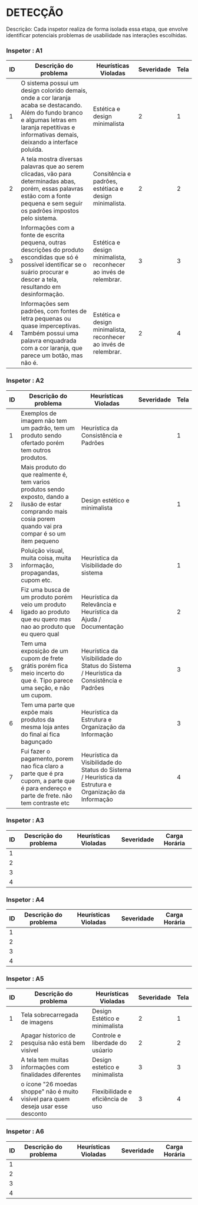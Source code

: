 # DETECÇÃO

Descrição: Cada inspetor realiza de forma isolada essa etapa, que envolve identificar potenciais problemas de usabilidade nas interações escolhidas.

### Inspetor : A1

| ID | Descrição do problema | Heurísticas Violadas | Severidade | Tela |
|----|-----------------------|----------------------|------------|-------|
|  1 |O sistema possui um design colorido demais, onde a cor laranja acaba se destacando. Além do fundo branco e algumas letras em laranja repetitivas e informativas demais, deixando a interface poluída.                        |Estética e design minimalista                     |     2     | 1 |
|  2 |A tela mostra diversas palavras que ao serem clicadas, vão para determinadas abas, porém, essas palavras estão com a fonte pequena e sem seguir os padrões impostos pelo sistema.                        |Consitência e padrões, estétiaca e design minimalista.                       |      2      |  2 |
|  3 |Informações com a fonte de escrita pequena, outras descrições do produto escondidas que só é possível identificar se o suário procurar e descer a tela, resultando em desinformação.                        |Estética e design minimalista, reconhecer ao invés de relembrar.                     |      3      | 3 |
|  4 |Informações sem padrões, com fontes de letra pequenas ou quase imperceptivas. Também possui uma palavra enquadrada com a cor laranja, que parece um botão, mas não é.                       |Estética e design minimalista, reconhecer ao invés de relembrar.                      |     2       |  4 |


### Inspetor : A2

| ID | Descrição do problema | Heurísticas Violadas | Severidade | Tela |
|----|-----------------------|----------------------|------------|---------------|
|  1 | Exemplos de imagem não tem um padrão, tem um produto sendo ofertado porém tem outros produtos.|Heurística da Consistência e Padrões |            |       1       |
|  2 |Mais produto do que realmente é, tem varios produtos sendo exposto, dando a ilusão de estar comprando mais cosia porem quando vai pra compar é so um item pequeno|Design estético e minimalista|            |        1       |
|  3 | Poluição visual, muita coisa, muita informação, propagandas, cupom etc.|Heurística da Visibilidade do sistema|            |           1    |
|  4 |Fiz uma busca de um produto porém veio um produto ligado ao produto que eu quero mas nao ao produto que eu quero qual | Heurística da Relevância e Heurística da Ajuda / Documentação|            |       2        |
|  5 |Tem uma exposição de um cupom de frete grátis porém fica meio incerto do que é. Tipo parece uma seção, e não um cupom.|Heurística da Visibilidade do Status do Sistema  / Heurística da Consistência e Padrões|            |       3        |
|  6 |Tem uma parte que expõe mais produtos da mesma loja antes do final ai fica bagunçado| Heurística da Estrutura e Organização da Informação|            |       3        |
|  7 |Fui fazer o pagamento, porem nao fica claro a parte que é pra cupom, a parte que é para endereço e parte de frete. não tem contraste etc|Heurística da Visibilidade do Status do Sistema / Heurística da Estrutura e Organização da Informação|            |            4   |

### Inspetor : A3

| ID | Descrição do problema | Heurísticas Violadas | Severidade | Carga Horária |
|----|-----------------------|----------------------|------------|---------------|
|  1 |                       |                      |            |               |
|  2 |                       |                      |            |               |
|  3 |                       |                      |            |               |
|  4 |                       |                      |            |               |

### Inspetor : A4

| ID | Descrição do problema | Heurísticas Violadas | Severidade | Carga Horária |
|----|-----------------------|----------------------|------------|---------------|
|  1 |                       |                      |            |               |
|  2 |                       |                      |            |               |
|  3 |                       |                      |            |               |
|  4 |                       |                      |            |               |

### Inspetor : A5

| ID | Descrição do problema | Heurísticas Violadas | Severidade | Tela |
|----|-----------------------|----------------------|------------|---------------|
|  1 |  Tela sobrecarregada de imagens                 |    Design Estético e minimalista                  |  2          |      1         |  
|  2 | Apagar historico de pesquisa não está bem visível                      |   Controle e liberdade do usúario                   |  2          |     2          |
|  3 |      A tela tem muitas informações com finalidades diferentes                 |         Design estetico e minimalista          |    3        |        3       |
|  4 |       o ícone "26 moedas shoppe" não é muito visível para quem deseja usar esse desconto                |           Flexibilidade e eficiência de uso           |        3    |     4          |

### Inspetor : A6

| ID | Descrição do problema | Heurísticas Violadas | Severidade | Carga Horária |
|----|-----------------------|----------------------|------------|---------------|
|  1 |                       |                      |            |               |
|  2 |                       |                      |            |               |
|  3 |                       |                      |            |               |
|  4 |                       |                      |            |               |
